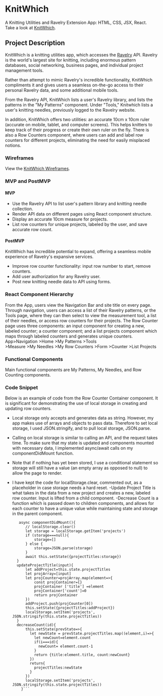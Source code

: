 # KnitWhich
A Knitting Utilities and Ravelry Extension App: HTML, CSS, JSX, React.<br/>
Take a look at [KnitWhich](https://knitwhich-app.herokuapp.com/).

## Project Description
KnitWhich is a knitting utilities app, which accesses the [Ravelry](https://ravelry.com) API. Ravelry is the world's largest site for knitting, including enormous pattern databases, social networking, business pages, and individual project management tools. 

Rather than attempt to mimic Ravelry's incredible functionality, KnitWhich compliments it and gives users a seamless on-the-go access to their personal Ravelry data, and some additional mobile tools.

From the Ravelry API, KnitWhich lists a user's Ravelry library, and lists the patterns in the "My Patterns" component. Under "Tools," Knitwhich lists a user's knitting needles, previously logged to the Ravelry website.

In addition, KnitWhich offers two utilities: an accurate 10cm x 10cm ruler (accurate on mobile, tablet, and computer screens). This helps knitters to keep track of their progress or create their own ruler on the fly. There is also a Row Counters component, where users can add and label row counters for different projects, eliminating the need for easily misplaced notions.

### Wireframes
View the [KnitWhich Wireframes](https://drive.google.com/file/d/1hKV2S8epQ7l7rKentwiL8UDEaLZG9ixx/view?usp=sharing).

### MVP and PostMVP
#### MVP 
- Use the Ravelry API to list user's pattern library and knitting needle collection.
- Render API data on different pages using React component structure.
- Display an accurate 10cm measure for projects.
- List row counters for unique projects, labeled by the user, and save accurate row count.

#### PostMVP
KnitWhich has incredible potential to expand, offering a seamless mobile experience of Ravelry's expansive services. 
- Improve row counter functionality: input row number to start, remove counters.
- Add user authorization for any Ravelry user.
- Post new knitting needle data to API using forms. 

### React Component Hierarchy
From the App, users view the Navigation Bar and site title on every page. Through navigation, users can access a list of their Ravelry patterns, or the Tools page, where they can then select to view the measurement tool, a list of their needles, or access row counters for their projects. The Row Counter page uses three components: an input component for creating a new, labeled counter; a counter component; and a list projects component which maps through labeled counters and generates unique counters.
App>Navigation
        >Home
        >My Patterns
        >Tools  
            >Measure
            >My Needles
            >My Row Counters
                >Form
                >Counter
                >List Projects

### Functional Components
Main functional components are My Patterns, My Needles, and Row Counting components.

### Code Snippet
Below is an example of code from the Row Counter Container component. It is significant for demonstrating the use of local storage in creating and updating row counters. 

- Local storage only accepts and generates data as string. However, my app makes use of arrays and objects to pass data. Therefore to set local storage, I used JSON.stringify, and to pull local storage, JSON.parse.
- Calling on local storage is similar to calling an API, and the request takes time. To make sure that my state is updated and components mounted with necessary data, I implemented async/await calls on my componentDidMount function.
- Note that if nothing has yet been stored, I use a conditional statement so storage will still have a value (an empty array as opposed to null) to allow the page to render.
- I have kept the code for localStorage.clear, commented out, as a placeholder in case storage needs a hard reset.
-Update Project Title is what takes in the data from a new project and creates a new, labeled row counter. Input is lifted from a child component.
-Decrease Count is a function which is passed down to children components, and allows for each counter to have a unique value while maintaining state and storage in the parent component.

  ```async componentDidMount(){
     async componentDidMount(){
        // localStorage.clear()
        let storage = localStorage.getItem('projects')
        if (storage===null){
            storage=[]
        } else {
            storage=JSON.parse(storage)
        }   
        await this.setState({projectTitles:storage})
    }
    updateProjectTitle(input){
        let addProject=this.state.projectTitles
        let projArray=[input]
        let projCounter=projArray.map(element=>{
            const projContainer={}
            projContainer ['title'] =element
            projContainer['count']=0
            return projContainer
        })
        addProject.push(projCounter[0])
        this.setState({projectTitles:addProject})
        localStorage.setItem('projects', JSON.stringify(this.state.projectTitles))
    }
    decreaseCount(id){
        this.setState(prevState=>{
          let newState = prevState.projectTitles.map((element,i)=>{
            let newCount=element.count
            if(i===id){
              newCount= element.count-1
            }
            return {title:element.title, count:newCount}
          })
          return{
            projectTitles:newState
          }
        })
        localStorage.setItem('projects', JSON.stringify(this.state.projectTitles))
      }```
